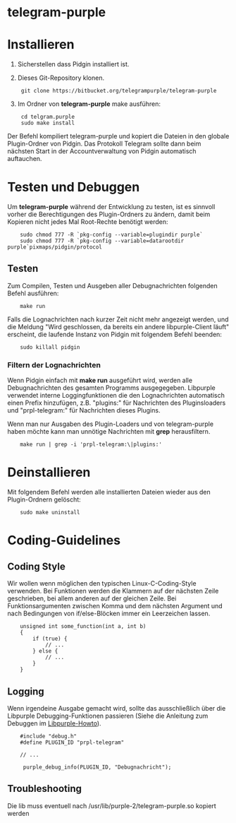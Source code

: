 telegram-purple
===============


# Installieren

1. Sicherstellen dass Pidgin installiert ist.
2. Dieses Git-Repository klonen.


        git clone https://bitbucket.org/telegrampurple/telegram-purple


3. Im Ordner von **telegram-purple** make ausführen:


        cd telgram.purple
        sudo make install


Der Befehl kompiliert telegram-purple und kopiert die Dateien in den globale Plugin-Ordner von Pidgin. Das Protokoll Telegram sollte dann beim nächsten Start in der Accountverwaltung von Pidgin automatisch auftauchen.


# Testen und Debuggen

Um **telegram-purple** während der Entwicklung zu testen, ist es sinnvoll vorher die Berechtigungen des Plugin-Ordners zu ändern, damit beim Kopieren nicht jedes Mal Root-Rechte benötigt werden:


        sudo chmod 777 -R `pkg-config --variable=plugindir purple`
        sudo chmod 777 -R `pkg-config --variable=datarootdir purple`pixmaps/pidgin/protocol
        

## Testen


Zum Compilen, Testen und Ausgeben aller Debugnachrichten folgenden Befehl ausführen:


        make run
        

Falls die Lognachrichten nach kurzer Zeit nicht mehr angezeigt werden, und die Meldung "Wird geschlossen, da bereits ein andere libpurple-Client läuft" erscheint, die laufende Instanz von Pidgin mit folgendem Befehl beenden:


        sudo killall pidgin


           
### Filtern der Lognachrichten

Wenn Pidgin einfach mit **make run** ausgeführt wird, werden alle Debugnachrichten des gesamten Programms ausgegegeben. Libpurple verwendet interne Loggingfunktionen die den Lognachrichten automatisch einen Prefix hinzufügen, z.B. "plugins:" für Nachrichten des Pluginsloaders und "prpl-telegram:" für Nachrichten dieses Plugins.

Wenn man nur Ausgaben des Plugin-Loaders und von telegram-purple haben möchte kann man unnötige Nachrichten mit **grep** herausfiltern.


        make run | grep -i 'prpl-telegram:\|plugins:'


# Deinstallieren

Mit folgendem Befehl werden alle installierten Dateien wieder aus den Plugin-Ordnern gelöscht:


        sudo make uninstall



# Coding-Guidelines

## Coding Style

Wir wollen wenn möglichen den typischen Linux-C-Coding-Style verwenden. Bei Funktionen werden die Klammern auf der nächsten Zeile geschrieben, bei allem anderen auf der gleichen Zeile. Bei Funktionsargumenten zwischen Komma und dem nächsten Argument und nach Bedingungen von if/else-Blöcken immer ein Leerzeichen lassen.

        unsigned int some_function(int a, int b)
        {
            if (true) {
                // ...
            } else {
                // ...
            }
        }


## Logging

Wenn irgendeine Ausgabe gemacht wird, sollte das ausschließlich über die Libpurple Debugging-Funktionen passieren (Siehe die Anleitung zum Debuggen im [Libpurple-Howto](https://developer.pidgin.im/wiki/CHowTo/DebugAPIHowTo "Libpurple-HowTo")). 


        #include "debug.h"
        #define PLUGIN_ID "prpl-telegram"
        
        // ...
        
         purple_debug_info(PLUGIN_ID, "Debugnachricht");

## Troubleshooting

Die lib muss eventuell nach /usr/lib/purple-2/telegram-purple.so kopiert werden
